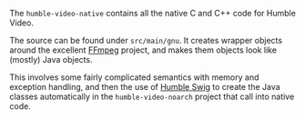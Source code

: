 The `humble-video-native` contains all the native C and C++ code for Humble Video.

The source can be found under `src/main/gnu`. It creates wrapper objects around the excellent
[FFmpeg](http://ffmpeg.org/) project, and makes them objects look like (mostly) Java objects.

This involves some fairly complicated semantics with memory and exception handling, and then the use of [Humble Swig](https://github.com/artclarke/humble-swig) to create the Java classes automatically in the `humble-video-noarch` project that call into native code.

